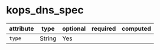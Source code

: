 # kops_dns_spec

| attribute | type | optional | required | computed |
| --- | --- | --- | --- | --- |
| `type` | String | Yes |  |  |
